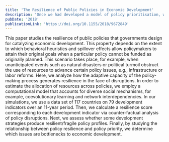 ```yaml
---
title: 'The Resilience of Public Policies in Economic Development'
description: 'Once we had developed a model of policy prioritisation, we were equiped to study a variety of topics through counterfactual analysis. Our first study looked at the problem of whether a set of goals remains feasible after an exogenous shock reduces the expenditure capability of the government. This work became very relevant as we entered the Covid-19 pandemic and governments around the world had to cut down expenses. It allowed us to develop the first formal metric of policy resilience.'
pubDate: '2018'
publicationLink: 'https://doi.org/10.1155/2018/9672849'
---
```


This paper studies the resilience of public policies that governments design for catalyzing economic development. This property depends on the extent to which behavioral heuristics and spillover effects allow policymakers to attain their original goals when a particular policy cannot be funded as originally planned. This scenario takes place, for example, when unanticipated events such as natural disasters or political turmoil obstruct the use of resources to advance certain policy issues, e.g., infrastructure or labor reforms. Here, we analyze how the adaptive capacity of the policy-making process generates resilience in the face of disruptions. In order to estimate the allocation of resources across policies, we employ a computational model that accounts for diverse social mechanisms, for example, coevolutionary learning and network interdependencies. In our simulations, we use a data set of 117 countries on 79 development indicators over an 11-year period. Then, we calculate a resilience score corresponding to each development indicator via counter-factual analysis of policy disruptions. Next, we assess whether some development strategies produce resilient/fragile policy profiles. Finally, by studying the relationship between policy resilience and policy priority, we determine which issues are bottlenecks to economic development.